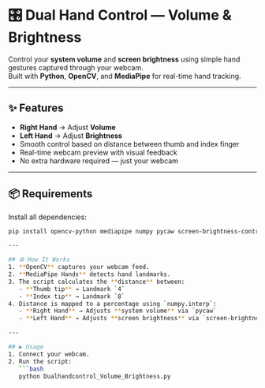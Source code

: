 # 🎛️ Dual Hand Control — Volume & Brightness

Control your **system volume** and **screen brightness** using simple hand gestures captured through your webcam.  
Built with **Python**, **OpenCV**, and **MediaPipe** for real-time hand tracking.  

---

## ✨ Features
- **Right Hand** → Adjust **Volume**
- **Left Hand** → Adjust **Brightness**
- Smooth control based on distance between thumb and index finger
- Real-time webcam preview with visual feedback
- No extra hardware required — just your webcam

---

## 📦 Requirements

Install all dependencies:

```bash
pip install opencv-python mediapipe numpy pycaw screen-brightness-control comtypes

---

## ⚙️ How It Works
1. **OpenCV** captures your webcam feed.
2. **MediaPipe Hands** detects hand landmarks.
3. The script calculates the **distance** between:
   - **Thumb tip** → Landmark `4`
   - **Index tip** → Landmark `8`
4. Distance is mapped to a percentage using `numpy.interp`:
   - **Right Hand** → Adjusts **system volume** via `pycaw`
   - **Left Hand** → Adjusts **screen brightness** via `screen-brightness-control`

---

## ▶️ Usage
1. Connect your webcam.
2. Run the script:
   ```bash
   python Dualhandcontrol_Volume_Brightness.py
